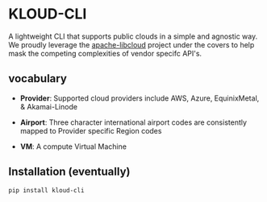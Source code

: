 # KLOUD-CLI

A lightweight CLI that supports public clouds in a simple and agnostic way.  We proudly leverage the 
[apache-libcloud](https://github.com/apache/libcloud) project under the covers to help mask the competing 
complexities of vendor specifc API's.

## vocabulary

- **Provider**: Supported cloud providers include AWS, Azure, EquinixMetal, & Akamai-Linode

- **Airport**: Three character international airport codes are consistently mapped to Provider
           specific Region codes

- **VM**: A compute Virtual Machine

## Installation (eventually)

`pip install kloud-cli`

